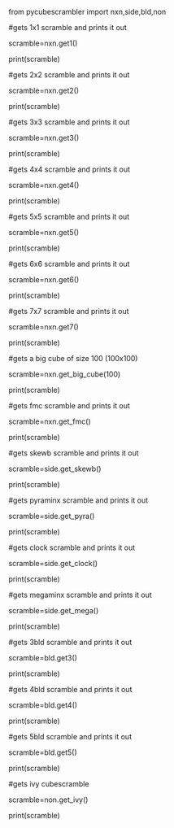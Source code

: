 from pycubescrambler import nxn,side,bld,non

#gets 1x1 scramble and prints it out

scramble=nxn.get1()

print(scramble)

#gets 2x2 scramble and prints it out

scramble=nxn.get2()

print(scramble)

#gets 3x3 scramble and prints it out

scramble=nxn.get3()

print(scramble)

#gets 4x4 scramble and prints it out

scramble=nxn.get4()

print(scramble)

#gets 5x5 scramble and prints it out

scramble=nxn.get5()

print(scramble)

#gets 6x6 scramble and prints it out

scramble=nxn.get6()

print(scramble)


#gets 7x7 scramble and prints it out

scramble=nxn.get7()

print(scramble)

#gets a big cube of size 100 (100x100)

scramble=nxn.get_big_cube(100)

print(scramble)

#gets fmc scramble and prints it out

scramble=nxn.get_fmc()

print(scramble)

#gets skewb scramble and prints it out

scramble=side.get_skewb()

print(scramble)

#gets pyraminx scramble and prints it out

scramble=side.get_pyra()

print(scramble)

#gets clock scramble and prints it out

scramble=side.get_clock()

print(scramble)

#gets megaminx scramble and prints it out

scramble=side.get_mega()

print(scramble)

#gets 3bld scramble and prints it out

scramble=bld.get3()

print(scramble)

#gets 4bld scramble and prints it out

scramble=bld.get4()

print(scramble)

#gets 5bld scramble and prints it out

scramble=bld.get5()

print(scramble)

#gets ivy cubescramble

scramble=non.get_ivy()

print(scramble)
